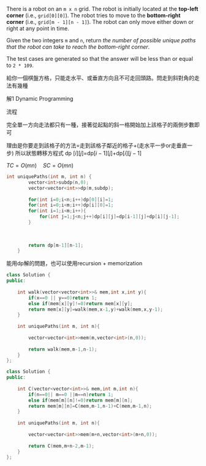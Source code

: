 There is a robot on an `m x n` grid. The robot is initially located at the **top-left corner** (i.e., `grid[0][0]`). The robot tries to move to the **bottom-right corner** (i.e., `grid[m - 1][n - 1]`). The robot can only move either down or right at any point in time.

Given the two integers `m` and `n`, return _the number of possible unique paths that the robot can take to reach the bottom-right corner_.

The test cases are generated so that the answer will be less than or equal to `2 * 109`.

給你一個棋盤方格，只能走水平、或垂直方向且不可走回頭路。問走到斜對角的走法有幾種

解1 Dynamic Programming

流程

完全單一方向走法都只有一種，接著從起點的斜一格開始加上該格子的兩側步數即可

理由是你要走到該格子的方法=走到該格子鄰近的格子+(走水平一步or走垂直一步)
所以狀態轉移方程式 dp $\left[i\right]$$\left[j\right]$=dp$\left[i-1\right]$$\left[j\right]$+dp$\left[i\right]$$\left[j-1\right]$

$TC=O(mn) \quad SC=O(mn)$

```cpp
int uniquePaths(int m, int n) {
        vector<int>subdp(n,0);
        vector<vector<int>>dp(m,subdp);
    
        for(int i=0;i<n;i++)dp[0][i]=1;
        for(int i=0;i<m;i++)dp[i][0]=1;
        for(int i=1;i<m;i++){
            for(int j=1;j<n;j++)dp[i][j]=dp[i-1][j]+dp[i][j-1];
        }
        
        
        
        return dp[m-1][n-1];
    }
```

能用dp解的問題，也可以使用recursion + memorization

```cpp
class Solution {
public:   
    
    int walk(vector<vector<int>>& mem,int x,int y){
        if(x==0 || y==0)return 1;
        else if(mem[x][y]!=0)return mem[x][y];
        return mem[x][y]=walk(mem,x-1,y)+walk(mem,x,y-1);
    }
    
    int uniquePaths(int m, int n){
        
        vector<vector<int>>mem(m,vector<int>(n,0));
        
        return walk(mem,m-1,n-1);
    }
};
```

```cpp
class Solution {
public:
    
    int C(vector<vector<int>>& mem,int m,int n){
        if(n==0|| m==0 ||m==n)return 1;
        else if(mem[m][n]!=0)return mem[m][n];
        return mem[m][n]=C(mem,m-1,n-1)+C(mem,m-1,n);
    }
    
    int uniquePaths(int m, int n){
        
        vector<vector<int>>mem(m+n,vector<int>(m+n,0));
        
        return C(mem,m+n-2,m-1);
    }
};
```
